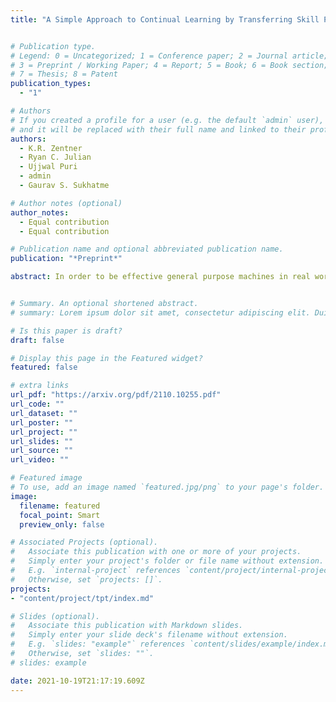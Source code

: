 ```yaml
---
title: "A Simple Approach to Continual Learning by Transferring Skill Parameters"


# Publication type.
# Legend: 0 = Uncategorized; 1 = Conference paper; 2 = Journal article;
# 3 = Preprint / Working Paper; 4 = Report; 5 = Book; 6 = Book section;
# 7 = Thesis; 8 = Patent
publication_types:
  - "1"

# Authors
# If you created a profile for a user (e.g. the default `admin` user), write the username (folder name) here
# and it will be replaced with their full name and linked to their profile.
authors:
  - K.R. Zentner
  - Ryan C. Julian
  - Ujjwal Puri
  - admin
  - Gaurav S. Sukhatme

# Author notes (optional)
author_notes:
  - Equal contribution
  - Equal contribution

# Publication name and optional abbreviated publication name.
publication: "*Preprint*"

abstract: In order to be effective general purpose machines in real world environments, robots not only will need to adapt their existing manipulation skills to new circumstances, they will need to acquire entirely new skills on-the-fly. A great promise of continual learning is to endow robots with this ability, by using their accumulated knowledge and experience from prior skills. We take a fresh look at this problem, by considering a setting in which the robot is limited to storing that knowledge and experience only in the form of learned skill policies. We show that storing skill policies, careful pre-training, and appropriately choosing when to transfer those skill policies is sufficient to build a continual learner in the context of robotic manipulation. We analyze which conditions are needed to transfer skills in the challenging Meta-World simulation benchmark. Using this analysis, we introduce a pair-wise metric relating skills that allows us to predict the effectiveness of skill transfer between tasks, and use it to reduce the problem of continual learning to curriculum selection. Given an appropriate curriculum, we show how to continually acquire robotic manipulation skills without forgetting, and using far fewer samples than needed to train them from scratch.


# Summary. An optional shortened abstract.
# summary: Lorem ipsum dolor sit amet, consectetur adipiscing elit. Duis posuere tellus ac convallis placerat. Proin tincidunt magna sed ex sollicitudin condimentum.

# Is this paper is draft?
draft: false

# Display this page in the Featured widget?
featured: false

# extra links
url_pdf: "https://arxiv.org/pdf/2110.10255.pdf"
url_code: ""
url_dataset: ""
url_poster: ""
url_project: ""
url_slides: ""
url_source: ""
url_video: ""

# Featured image
# To use, add an image named `featured.jpg/png` to your page's folder.
image:
  filename: featured
  focal_point: Smart
  preview_only: false

# Associated Projects (optional).
#   Associate this publication with one or more of your projects.
#   Simply enter your project's folder or file name without extension.
#   E.g. `internal-project` references `content/project/internal-project/index.md`.
#   Otherwise, set `projects: []`.
projects:
- "content/project/tpt/index.md"

# Slides (optional).
#   Associate this publication with Markdown slides.
#   Simply enter your slide deck's filename without extension.
#   E.g. `slides: "example"` references `content/slides/example/index.md`.
#   Otherwise, set `slides: ""`.
# slides: example

date: 2021-10-19T21:17:19.609Z
---
```


<!-- {{% callout note %}}
Click the *Cite* button above to demo the feature to enable visitors to import publication metadata into their reference management software.
{{% /callout %}}

{{% callout note %}}
Create your slides in Markdown - click the *Slides* button to check out the example.
{{% /callout %}}

Supplementary notes can be added here, including [code, math, and images](https://wowchemy.com/docs/writing-markdown-latex/). -->
